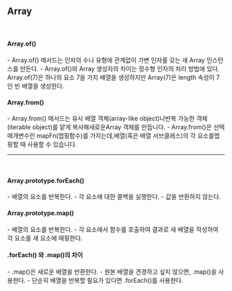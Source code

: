 Array
-

<br />

<h4>Array.of()</h4>
- Array.of() 메서드는 인자의 수나 유형에 관계없이 가변 인자를 갖는 새 Array 인스턴스를 만든다.
- Array.of()와 Array 생성자의 차이는 정수형 인자의 처리 방법에 있다. Array.of(7)은 하나의 요소 7을 가지 배열을 생성하지만 Array(7)은 length 속성이 7인 빈 배열을 생성한다.

<h4>Array.from()</h4>
- Array.from() 메서드는 유사 배열 객체(array-like object)나반복 가능한 객체(iterable object)를 얕게 복사해새로운Array 객체를 만듭니다.
- Array.from()은 선택 매개변수인 mapFn(맵핑함수)를 가지는데,배열(혹은 배열 서브클래스)의 각 요소를맵핑할 때 사용할 수 있습니다.

<br />

---

<br />

<h4>Array.prototype.forEach()</h4>
- 배열의 요소를 반복한다.
- 각 요소에 대한 콜백을 실행한다.
- 값을 반환하지 않는다.


<h4>Array.prototype.map()</h4>
- 배열의 요소를 반복한다.
- 각 요소에서 함수를 호출하여 결과로 새 배열을 작성하여 각 요소를 새 요소에 매핑한다.


<h4>.forEach() 와 .map()의 차이</h4>
- .map()은 새로운 배열을 반환한다.
- 원본 배열을 견경하고 싶지 않으면, .map()을 사용한다.
- 단순히 배열을 반복할 필요가 있다면 .forEach()를 사용한다.